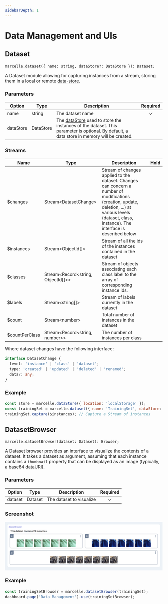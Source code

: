 ```yaml
---
sidebarDepth: 1
---
```


# Data Management and UIs

## Dataset

```tsx
marcelle.dataset({ name: string, dataStore?: DataStore }): Dataset;
```

A Dataset module allowing for capturing instances from a stream, storing them in a local or remote [data-store](/api/data-stores.html).

### Parameters

| Option    | Type      | Description                                                                                                                                                   | Required |
| --------- | --------- | ------------------------------------------------------------------------------------------------------------------------------------------------------------- | :------: |
| name      | string    | The dataset name                                                                                                                                              |    ✓     |
| dataStore | DataStore | The [dataStore](/api/data-stores) used to store the instances of the dataset. This parameter is optional. By default, a data store in memory will be created. |          |

### Streams

| Name            | Type                                  | Description                                                                                                                                                                                              | Hold |
| --------------- | ------------------------------------- | -------------------------------------------------------------------------------------------------------------------------------------------------------------------------------------------------------- | :--: |
| \$changes       | Stream\<DatasetChange\>               | Stream of changes applied to the dataset. Changes can concern a number of modifications (creation, update, deletion, ...) at various levels (dataset, class, instance). The interface is described below |      |
| \$instances     | Stream\<ObjectId[]\>                  | Stream of all the ids of the instances contained in the dataset                                                                                                                                          |      |
| \$classes       | Stream\<Record<string, ObjectId[]\>\> | Stream of objects associating each class label to the array of corresponding instance ids.                                                                                                               |      |
| \$labels        | Stream\<string[]\>                    | Stream of labels currently in the dataset                                                                                                                                                                |      |
| \$count         | Stream\<number\>                      | Total number of instances in the dataset                                                                                                                                                                 |      |
| \$countPerClass | Stream\<Record<string, number\>\>     | The number of instances per class                                                                                                                                                                        |      |

Where dataset changes have the following interface:

```ts
interface DatasetChange {
  level: 'instance' | 'class' | 'dataset';
  type: 'created' | 'updated' | 'deleted' | 'renamed';
  data?: any;
}
```

### Example

```js
const store = marcelle.dataStore({ location: 'localStorage' });
const trainingSet = marcelle.dataset({ name: 'TrainingSet', dataStore: store });
trainingSet.capture($instances); // Capture a Stream of instances
```

## DatasetBrowser

```tsx
marcelle.datasetBrowser(dataset: Dataset): Browser;
```

A Dataset browser provides an interface to visualize the contents of a dataset. It takes a dataset as argument, assuming that each instance contains a `thumbnail` property that can be displayed as an image (typically, a base64 dataURI).

### Parameters

| Option  | Type    | Description              | Required |
| ------- | ------- | ------------------------ | :------: |
| dataset | Dataset | The dataset to visualize |    ✓     |

### Screenshot

<div style="background: rgb(237, 242, 247); padding: 8px; margin-top: 1rem;">
  <img src="./images/dataset-browser.png" alt="Screenshot of the datasetBrowser component">
</div>

### Example

```js
const trainingSetBrowser = marcelle.datasetBrowser(trainingSet);
dashboard.page('Data Management').use(trainingSetBrowser);
```
